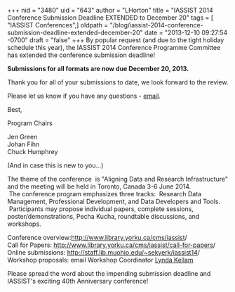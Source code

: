 +++
nid = "3480"
uid = "643"
author = "LHorton"
title = "IASSIST 2014 Conference Submission Deadline EXTENDED to December 20"
tags = [ "IASSIST Conferences",]
oldpath = "/blog/iassist-2014-conference-submission-deadline-extended-december-20"
date = "2013-12-10 09:27:54 -0700"
draft = "false"
+++
By popular request (and due to the tight holiday schedule this year),
the IASSIST 2014 Conference Programme Committee has extended the
conference submission deadline!

**Submissions for all formats are now due December 20, 2013.**

Thank you for all of your submissions to date, we look forward to the
review.

Please let us know if you have any questions -
[email](mailto:iassist40@gmail.com).

Best,

[](mailto:iassist40@gmail.com%3EIASSIST%2040%3C/a%3E%3Cspan%20style=)

Program Chairs

Jen Green\
Johan Fihn\
Chuck Humphrey

(And in case this is new to you\...)

The theme of the conference  is \"Aligning Data and Research
Infrastructure\" and the meeting will be held in Toronto, Canada 3-6
June 2014.  The conference program emphasizes three tracks:  Research
Data Management, Professional Development, and Data Developers and
Tools.  Participants may propose individual papers, complete sessions,
poster/demonstrations, Pecha Kucha, roundtable discussions, and
workshops.

Conference overview:[](mailto:iassist40@gmail.com%3EIASSIST%2040%3C/a%3E%3Cspan%20style=)<http://www.library.yorku.ca/cms/iassist>/\
Call for
Papers: <http://www.library.yorku.ca/cms/iassist/call-for-papers>/\
Online submissions: <http://staff.lib.muohio.edu/~sekyerk/iassist14>/\
Workshop proposals: email Workshop Coordinator [Lynda
Kellam](mailto:lmkellam@uncg.edu)

Please spread the word about the impending submission deadline and
IASSIST\'s exciting 40th Anniversary conference!

